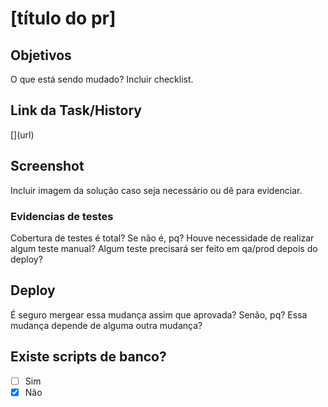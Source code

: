 # [título do pr]

## Objetivos

O que está sendo mudado? Incluir checklist.

## Link da Task/History

[]\(url)

## Screenshot

Incluir imagem da solução caso seja necessário ou dê para evidenciar.

### Evidencias de testes

Cobertura de testes é total? Se não é, pq? Houve necessidade de realizar algum teste manual? Algum teste precisará ser feito em qa/prod depois do deploy?

## Deploy

É seguro mergear essa mudança assim que aprovada? Senão, pq? Essa mudança depende de alguma outra mudança?

## Existe scripts de banco?

- [ ] Sim
- [x] Não
